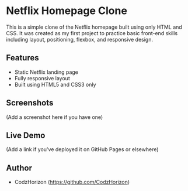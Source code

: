 # Netflix Homepage Clone

This is a simple clone of the Netflix homepage built using only HTML and CSS. It was created as my first project to practice basic front-end skills including layout, positioning, flexbox, and responsive design.

## Features

- Static Netflix landing page
- Fully responsive layout
- Built using HTML5 and CSS3 only

## Screenshots

(Add a screenshot here if you have one)

## Live Demo

(Add a link if you've deployed it on GitHub Pages or elsewhere)

## Author

- CodzHorizon (https://github.com/CodzHorizon)
